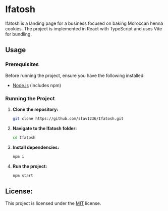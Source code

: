 # Ifatosh

Ifatosh is a landing page for a business focused on baking Moroccan henna cookies. The project is implemented in React with TypeScript and uses Vite for bundling.

## Usage

### Prerequisites

Before running the project, ensure you have the following installed:

- [Node.js](https://nodejs.org/) (includes npm)

### Running the Project

1. **Clone the repository:**
    ```bash
    git clone https://github.com/stav1236/Ifatosh.git
    ```

2. **Navigate to the Ifatosh folder:**
    ```bash
    cd Ifatosh
    ```

3. **Install dependencies:**
    ```bash
    npm i
    ```

4. **Run the project:**
    ```bash
    npm start
    ```

## License:
This project is licensed under the [MIT](https://choosealicense.com/licenses/mit/) license.
